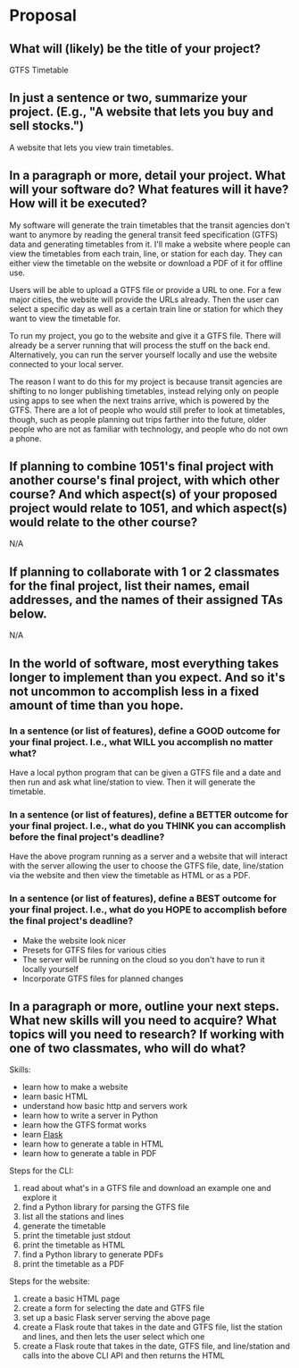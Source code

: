 # Proposal

## What will (likely) be the title of your project?

GTFS Timetable

## In just a sentence or two, summarize your project. (E.g., "A website that lets you buy and sell stocks.")

A website that lets you view train timetables.

## In a paragraph or more, detail your project. What will your software do? What features will it have? How will it be executed?

My software will generate the train timetables that the transit agencies don't
want to anymore by reading the general transit feed specification (GTFS) data
and generating timetables from it. I'll make a website where people can view
the timetables from each train, line, or station for each day. They can either
view the timetable on the website or download a PDF of it for offline use.

Users will be able to upload a GTFS file or provide a URL to one.
For a few major cities, the website will provide the URLs already.
Then the user can select a specific day as well as a certain train line or station
for which they want to view the timetable for.

To run my project, you go to the website and give it a GTFS file. There will already
be a server running that will process the stuff on the back end. Alternatively,
you can run the server yourself locally and use the website connected to your local server.

The reason I want to do this for my project is because transit agencies are shifting
to no longer publishing timetables, instead relying only on people using apps
to see when the next trains arrive, which is powered by the GTFS. There are a
lot of people who would still prefer to look at timetables, though, such as
people planning out trips farther into the future, older people who are not as
familiar with technology, and people who do not own a phone.

## If planning to combine 1051's final project with another course's final project, with which other course? And which aspect(s) of your proposed project would relate to 1051, and which aspect(s) would relate to the other course?

N/A

## If planning to collaborate with 1 or 2 classmates for the final project, list their names, email addresses, and the names of their assigned TAs below.

N/A

## In the world of software, most everything takes longer to implement than you expect. And so it's not uncommon to accomplish less in a fixed amount of time than you hope.

### In a sentence (or list of features), define a GOOD outcome for your final project. I.e., what WILL you accomplish no matter what?

Have a local python program that can be given a GTFS file and a date and then
run and ask what line/station to view. Then it will generate the timetable.

### In a sentence (or list of features), define a BETTER outcome for your final project. I.e., what do you THINK you can accomplish before the final project's deadline?

Have the above program running as a server and a website that will interact
with the server allowing the user to choose the GTFS file, date, line/station
via the website and then view the timetable as HTML or as a PDF.

### In a sentence (or list of features), define a BEST outcome for your final project. I.e., what do you HOPE to accomplish before the final project's deadline?

- Make the website look nicer
- Presets for GTFS files for various cities
- The server will be running on the cloud so you don't have to run it locally yourself
- Incorporate GTFS files for planned changes

## In a paragraph or more, outline your next steps. What new skills will you need to acquire? What topics will you need to research? If working with one of two classmates, who will do what?

Skills:
- learn how to make a website
- learn basic HTML
- understand how basic http and servers work
- learn how to write a server in Python
- learn how the GTFS format works
- learn [Flask](https://pypi.org/project/Flask/)
- learn how to generate a table in HTML
- learn how to generate a table in PDF

Steps for the CLI:
1. read about what's in a GTFS file and download an example one and explore it
2. find a Python library for parsing the GTFS file
3. list all the stations and lines
4. generate the timetable
5. print the timetable just stdout
6. print the timetable as HTML
7. find a Python library to generate PDFs
8. print the timetable as a PDF

Steps for the website:
1. create a basic HTML page
2. create a form for selecting the date and GTFS file
3. set up a basic Flask server serving the above page
4. create a Flask route that takes in the date and GTFS file, list the station and
   lines, and then lets the user select which one
5. create a Flask route that takes in the date, GTFS file, and line/station
   and calls into the above CLI API and then returns the HTML

